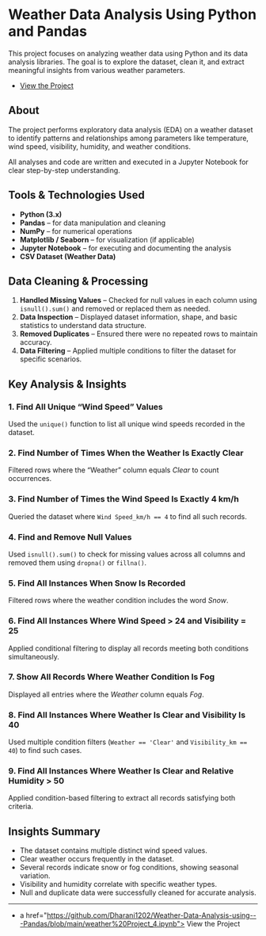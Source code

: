 # Weather Data Analysis Using Python and Pandas

This project focuses on analyzing weather data using Python and its data analysis libraries. The goal is to explore the dataset, clean it, and extract meaningful insights from various weather parameters.

* <a href="https://github.com/Dharani1202/Weather-Data-Analysis-using---Pandas/blob/main/weather%20Project_4.ipynb"> View the Project </a>

## About

The project performs exploratory data analysis (EDA) on a weather dataset to identify patterns and relationships among parameters like temperature, wind speed, visibility, humidity, and weather conditions.

All analyses and code are written and executed in a Jupyter Notebook for clear step-by-step understanding.

## Tools & Technologies Used

* **Python (3.x)**
* **Pandas** – for data manipulation and cleaning
* **NumPy** – for numerical operations
* **Matplotlib / Seaborn** – for visualization (if applicable)
* **Jupyter Notebook** – for executing and documenting the analysis
* **CSV Dataset (Weather Data)**

## Data Cleaning & Processing

1. **Handled Missing Values** – Checked for null values in each column using `isnull().sum()` and removed or replaced them as needed.
2. **Data Inspection** – Displayed dataset information, shape, and basic statistics to understand data structure.
3. **Removed Duplicates** – Ensured there were no repeated rows to maintain accuracy.
4. **Data Filtering** – Applied multiple conditions to filter the dataset for specific scenarios.

## Key Analysis & Insights

### 1. Find All Unique “Wind Speed” Values

Used the `unique()` function to list all unique wind speeds recorded in the dataset.

### 2. Find Number of Times When the Weather Is Exactly Clear

Filtered rows where the “Weather” column equals *Clear* to count occurrences.

### 3. Find Number of Times the Wind Speed Is Exactly 4 km/h

Queried the dataset where `Wind Speed_km/h == 4` to find all such records.

### 4. Find and Remove Null Values

Used `isnull().sum()` to check for missing values across all columns and removed them using `dropna()` or `fillna()`.

### 5. Find All Instances When Snow Is Recorded

Filtered rows where the weather condition includes the word *Snow*.

### 6. Find All Instances Where Wind Speed > 24 and Visibility = 25

Applied conditional filtering to display all records meeting both conditions simultaneously.

### 7. Show All Records Where Weather Condition Is Fog

Displayed all entries where the *Weather* column equals *Fog*.

### 8. Find All Instances Where Weather Is Clear and Visibility Is 40

Used multiple condition filters (`Weather == 'Clear'` and `Visibility_km == 40`) to find such cases.

### 9. Find All Instances Where Weather Is Clear and Relative Humidity > 50

Applied condition-based filtering to extract all records satisfying both criteria.

## Insights Summary

* The dataset contains multiple distinct wind speed values.
* Clear weather occurs frequently in the dataset.
* Several records indicate snow or fog conditions, showing seasonal variation.
* Visibility and humidity correlate with specific weather types.
* Null and duplicate data were successfully cleaned for accurate analysis.

---

 * a href="https://github.com/Dharani1202/Weather-Data-Analysis-using---Pandas/blob/main/weather%20Project_4.ipynb"> View the Project </a>

